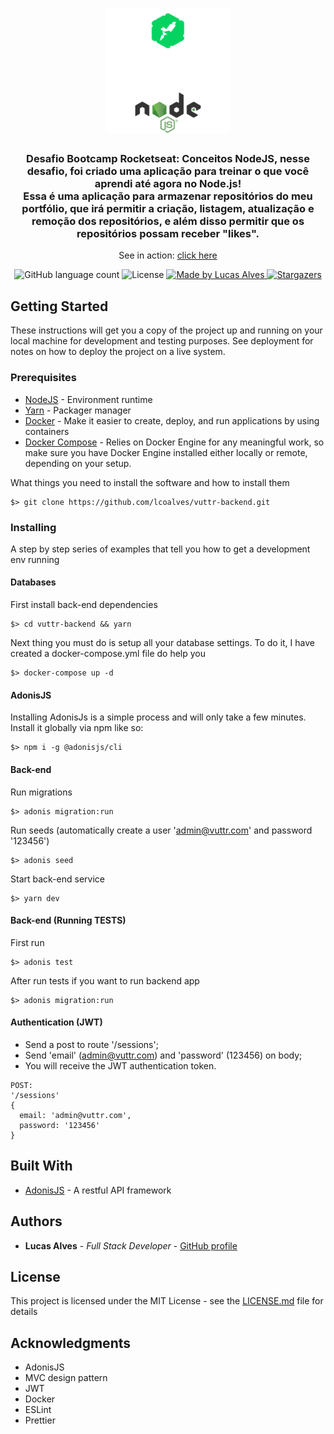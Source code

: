 <h1 align="center">
  <img alt="Conceitos NodeJS" title="Conceitos NodeJS" src=".github/gostack-node.png" width="200px" />
</h1>

<h3 align="center">
  Desafio Bootcamp Rocketseat: Conceitos NodeJS, nesse desafio, foi criado uma aplicação para treinar o que você aprendi até agora no Node.js!
  <br>
  Essa é uma aplicação para armazenar repositórios do meu portfólio, que irá permitir a criação, listagem, atualização e remoção dos repositórios, e além disso permitir que os repositórios possam receber "likes".
</h3>

<p align="center">See in action: <a href="#">click here</a></p>

<p align="center">
  <img alt="GitHub language count" src="https://img.shields.io/github/languages/count/lcoalves/conceitos-nodejs?color=%2304D361">

  <img alt="License" src="https://img.shields.io/badge/license-MIT-%2304D361">

  <a href="https://github.com/lcoalves">
    <img alt="Made by Lucas Alves" src="https://img.shields.io/badge/made%20by-Lucas%20Alves-%2304D361">
  </a>

  <a href="https://github.com/lcoalves/conceitos-nodejs/stargazers">
    <img alt="Stargazers" src="https://img.shields.io/github/stars/lcoalves/conceitos-nodejs?style=social">
  </a>
</p>

## Getting Started

These instructions will get you a copy of the project up and running on your local machine for development and testing purposes. See deployment for notes on how to deploy the project on a live system.

### Prerequisites
- [NodeJS](https://nodejs.org/en/) - Environment runtime
- [Yarn](https://yarnpkg.com/en/docs/install) - Packager manager
- [Docker](https://docs.docker.com/install/) - Make it easier to create, deploy, and run applications by using containers
- [Docker Compose](https://docs.docker.com/compose/install/) - Relies on Docker Engine for any meaningful work, so make sure you have Docker Engine installed either locally or remote, depending on your setup.

What things you need to install the software and how to install them

```
$> git clone https://github.com/lcoalves/vuttr-backend.git
```

### Installing

A step by step series of examples that tell you how to get a development env running

#### Databases
First install back-end dependencies
```
$> cd vuttr-backend && yarn
```
Next thing you must do is setup all your database settings. To do it, I have created a docker-compose.yml file do help you
```
$> docker-compose up -d
```

#### AdonisJS
Installing AdonisJs is a simple process and will only take a few minutes. Install it globally via npm like so:
```
$> npm i -g @adonisjs/cli
```

#### Back-end
Run migrations
```
$> adonis migration:run
```
Run seeds (automatically create a user 'admin@vuttr.com' and password '123456')
```
$> adonis seed
```
Start back-end service
```
$> yarn dev
```

#### Back-end (Running TESTS)
First run
```
$> adonis test
```
After run tests if you want to run backend app
```
$> adonis migration:run
```

#### Authentication (JWT)
* Send a post to route '/sessions';
* Send 'email' (admin@vuttr.com) and 'password' (123456) on body;
* You will receive the JWT authentication token.
```
POST:
'/sessions'
{
  email: 'admin@vuttr.com',
  password: '123456'
}
```

## Built With

* [AdonisJS](https://adonisjs.com/docs/4.1/installation) - A restful API framework

## Authors

* **Lucas Alves** - *Full Stack Developer* - [GitHub profile](https://github.com/lcoalves)

## License

This project is licensed under the MIT License - see the [LICENSE.md](https://github.com/lcoalves/vuttr-backend/blob/master/LICENSE) file for details

## Acknowledgments

* AdonisJS
* MVC design pattern
* JWT
* Docker
* ESLint
* Prettier
